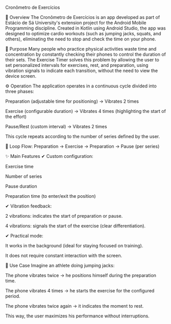 Cronômetro de Exercícios

📌 Overview
The Cronômetro de Exercícios is an app developed as part of Estácio de Sá University's extension project for the Android Mobile Programming discipline. Created in Kotlin using Android Studio, the app was designed to optimize cardio workouts (such as jumping jacks, squats, and others), eliminating the need to stop and check the time on your phone.

🎯 Purpose
Many people who practice physical activities waste time and concentration by constantly checking their phones to control the duration of their sets. The Exercise Timer solves this problem by allowing the user to set personalized intervals for exercises, rest, and preparation, using vibration signals to indicate each transition, without the need to view the device screen.

⚙️ Operation
The application operates in a continuous cycle divided into three phases:

Preparation (adjustable time for positioning) → Vibrates 2 times

Exercise (configurable duration) → Vibrates 4 times (highlighting the start of the effort)

Pause/Rest (custom interval) → Vibrates 2 times

This cycle repeats according to the number of series defined by the user.

🔄 Loop Flow:
Preparation → Exercise → Preparation → Pause (per series)

✨ Main Features
✔ Custom configuration:

Exercise time

Number of series

Pause duration

Preparation time (to enter/exit the position)

✔ Vibration feedback:

2 vibrations: indicates the start of preparation or pause.

4 vibrations: signals the start of the exercise (clear differentiation).

✔ Practical mode:

It works in the background (ideal for staying focused on training).

It does not require constant interaction with the screen.

📲 Use Case
Imagine an athlete doing jumping jacks:

The phone vibrates twice → he positions himself during the preparation time.

The phone vibrates 4 times → he starts the exercise for the configured period.

The phone vibrates twice again → it indicates the moment to rest.

This way, the user maximizes his performance without interruptions.

